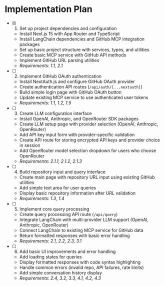# Implementation Plan

- [x] 1. Set up project dependencies and configuration
  - Install Next.js 15 with App Router and TypeScript
  - Install LangChain dependencies and GitHub MCP integration packages
  - Set up basic project structure with services, types, and utilities
  - Create basic MCP service with GitHub API methods
  - Implement GitHub URL parsing utilities
  - _Requirements: 1.1, 2.1_

- [ ] 2. Implement GitHub OAuth authentication
  - Install NextAuth.js and configure GitHub OAuth provider
  - Create authentication API routes (`/api/auth/[...nextauth]`)
  - Build simple login page with GitHub OAuth button
  - Update existing MCP service to use authenticated user tokens
  - _Requirements: 1.1, 1.2, 1.5_

- [ ] 3. Create LLM configuration interface
  - Install OpenAI, Anthropic, and OpenRouter SDK packages
  - Create LLM setup page with provider selection (OpenAI, Anthropic, OpenRouter)
  - Add API key input form with provider-specific validation
  - Create API route for storing encrypted API keys and provider choice in session
  - Add OpenRouter model selection dropdown for users who choose OpenRouter
  - _Requirements: 2.1.1, 2.1.2, 2.1.3_

- [ ] 4. Build repository input and query interface
  - Create main page with repository URL input using existing GitHub utilities
  - Add simple text area for user queries
  - Display basic repository information after URL validation
  - _Requirements: 1.3, 1.4_

- [ ] 5. Implement core query processing
  - Create query processing API route (`/api/query`)
  - Integrate LangChain with multi-provider LLM support (OpenAI, Anthropic, OpenRouter)
  - Connect LangChain to existing MCP service for GitHub data
  - Return formatted responses with basic error handling
  - _Requirements: 2.1, 2.2, 2.3, 3.1_

- [ ] 6. Add basic UI improvements and error handling
  - Add loading states for queries
  - Display formatted responses with code syntax highlighting
  - Handle common errors (invalid repo, API failures, rate limits)
  - Add simple conversation history display
  - _Requirements: 2.4, 3.2, 3.3, 4.1, 4.2, 4.3_